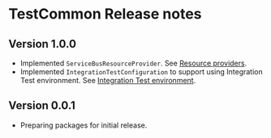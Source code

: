 # TestCommon Release notes

## Version 1.0.0

- Implemented `ServiceBusResourceProvider`. See [Resource providers](../functionapp-testcommon.md#resource-providers).
- Implemented `IntegrationTestConfiguration` to support using Integration Test environment. See [Integration Test environment](../functionapp-testcommon.md#integration-test-environment).

## Version 0.0.1

- Preparing packages for initial release.
